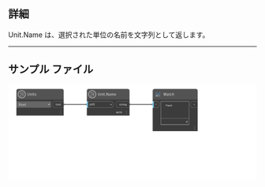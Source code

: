 ## 詳細
Unit.Name は、選択された単位の名前を文字列として返します。
___
## サンプル ファイル

![Unit.Name](./DynamoUnits.Unit.Name_img.png)
